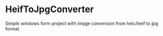 # HeifToJpgConverter
Simple windows form project with image conversion from heic/heif to jpg format.
